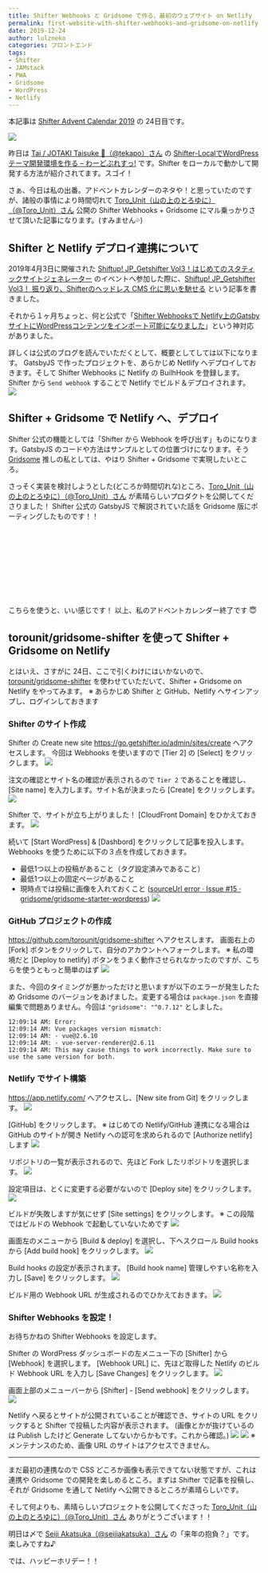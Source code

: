 ```yaml
---
title: Shifter Webhooks と Gridsome で作る、最初のウェブサイト on Netlify
permalink: first-website-with-shifter-webhooks-and-gridsome-on-netlify
date: 2019-12-24
author: lulzneko
categories: フロントエンド
tags:
- Shifter
- JAMstack
- PWA
- Gridsome
- WordPress
- Netlify
---
```


本記事は [Shifter Advent Calendar 2019](https://qiita.com/advent-calendar/2019/getshifter) の 24日目です。

![](/articles/assets/lulzneko/seminar/shifter/shifter.png)


昨日は [Tai / JOTAKI Taisuke 🍺（@tekapo）さん](https://twitter.com/tekapo) の [Shifter-LocalでWordPressテーマ開発環境を作る – わーどぷれすっ!](https://wp.tekapo.com/2019/12/23/wordpress-theme-development-on-shifter-local/) です。Shifter をローカルで動かして開発する方法が紹介されてます。スゴイ！

さぁ、今日は私の出番。アドベントカレンダーのネタや！と思っていたのですが、諸般の事情により時間切れて [Toro_Unit（山の上のとろゆに）（@Toro_Unit）さん](https://twitter.com/toro_unit) 公開の Shifter Webhooks + Gridsome にマル乗っかりさせて頂いた記事になります。(すみません💦)


## Shifter と Netlify デプロイ連携について
2019年4月3日に開催された [Shiftup! JP_Getshifter Vol3！はじめてのスタティックサイトジェネレーター](https://eventregist.com/e/xiza3ieCWYFc?lang=ja_JP) のイベントへ参加した際に、[Shiftup! JP_Getshifter Vol3！ 振り返り、Shifterのヘッドレス CMS 化に思いを馳せる](/articles/lulzneko/2019/04/06/think-of-shifters-headlesscms-nize-on-shiftup-vol3/) という記事を書きました。

それから１ヶ月ちょっと、何と公式で「[Shifter Webhooksで Netlify上のGatsbyサイトにWordPressコンテンツをインポート可能になりました](https://www.digitalcube.jp/shifter/4434/)」という神対応がありました。

詳しくは公式のブログを読んでいただくとして、概要としてしては以下になります。
GatsbyJS で作ったプロジェクトを、あらかじめ Netlify へデプロイしておきます。そして Shifter Webhooks に Netlify の BuilhHook を登録します。Shifter から `Send webhook` することで Netlify でビルド＆デプロイされます。
![](/articles/assets/lulzneko/seminar/shifter/05-03.png)


## Shifter + Gridsome で Netlify へ、デプロイ
Shifter 公式の機能としては「Shifter から Webhook を呼び出す」ものになります。GatsbyJS のコードや方法はサンプルとしての位置づけになります。そう [Gridsome](https://gridsome.org/) 推しの私としては、やはり Shifter + Gridsome で実現したいところ。

さっそく実装を検討しようとした(どころか時間切れな)ところ、[Toro_Unit（山の上のとろゆに）（@Toro_Unit）さん](https://twitter.com/toro_unit) が素晴らしいプロダクトを公開してくださりました！ Shifter 公式の GatsbyJS で解説されていた話を Gridsome 版にポーティングしたものです！！

<div class="iframely-embed"><div class="iframely-responsive" style="height: 140px; padding-bottom: 0;"><a href="https://github.com/torounit/gridsome-shifter" data-iframely-url="//cdn.iframe.ly/h5tUGKQ"></a></div></div><script async src="//cdn.iframe.ly/embed.js" charset="utf-8"></script>

こちらを使うと、いい感じです！
以上、私のアドベントカレンダー終了です 😇


## torounit/gridsome-shifter を使って Shifter + Gridsome on Netlify
とはいえ、さすがに 24日、ここで引くわけにはいかないので、[torounit/gridsome-shifter](https://github.com/torounit/gridsome-shifter) を使わせていただいて、Shifter + Gridsome on Netlify をやってみます。
※ あらかじめ Shifter と GitHub、Netlify へサインアップし、ログインしておきます


### Shifter のサイト作成
Shifter の Create new site https://go.getshifter.io/admin/sites/create へアクセスします。
今回は Webhooks を使いますので [Tier 2] の [Select] をクリックします。
![](/articles/assets/lulzneko/develop/shifter/01-008.png)

注文の確認とサイト名の確認が表示されるので `Tier 2` であることを確認し、[Site name] を入力します。サイト名が決まったら [Create] をクリックします。
![](/articles/assets/lulzneko/develop/shifter/01-009.png)

Shifter で、サイトが立ち上がりました！
[CloudFront Domain] をひかえておきます。
![](/articles/assets/lulzneko/develop/shifter/01-010.png)

続いて [Start WordPress] & [Dashbord] をクリックして記事を投入します。Webhooks を使うために以下の３点を作成しておきます。
- 最低1つ以上の投稿があること（タグ設定済みであること）
- 最低1つ以上の固定ページがあること
- 現時点では投稿に画像を入れておくこと ([sourceUrl error · Issue #15 · gridsome/gridsome-starter-wordpress](https://github.com/gridsome/gridsome-starter-wordpress/issues/15))
![](/articles/assets/lulzneko/develop/shifter/01-014.png)


### GitHub プロジェクトの作成
https://github.com/torounit/gridsome-shifter へアクセスします。
画面右上の [Fork] ボタンをクリックして、自分のアカウントへフォークします。
※ 私の環境だと [Deploy to netlify] ボタンをうまく動作させられなかったのですが、こちらを使うともっと簡単のはず
![](/articles/assets/lulzneko/develop/shifter/01-001.png)

また、今回のタイミングが悪かっただけと思いますが以下のエラーが発生したため Gridsome のバージョンをあげました。変更する場合は `package.json` を直接編集で問題ありません。今回は `"gridsome": "^0.7.12"` としました。
```console
12:09:14 AM: Error:
12:09:14 AM: Vue packages version mismatch:
12:09:14 AM: - vue@2.6.10
12:09:14 AM: - vue-server-renderer@2.6.11
12:09:14 AM: This may cause things to work incorrectly. Make sure to use the same version for both.
```


### Netlify でサイト構築
https://app.netlify.com/ へアクセスし、[New site from Git] をクリックします。
![](/articles/assets/lulzneko/develop/shifter/01-015.png)

[GitHub] をクリックします。
※ はじめての Netlify/GitHub 連携になる場合は GitHub のサイトが開き Netlify への認可を求められるので [Authorize netlify] します
![](/articles/assets/lulzneko/develop/shifter/01-016.png)

リポジトリの一覧が表示されるので、先ほど Fork したリポジトリを選択します。
![](/articles/assets/lulzneko/develop/shifter/01-017.png)

設定項目は、とくに変更する必要がないので [Deploy site] をクリックします。 
![](/articles/assets/lulzneko/develop/shifter/01-018.png)

ビルドが失敗しますが気にせず [Site settings] をクリックします。
※ この段階ではビルドの Webhook で起動していないためです
![](/articles/assets/lulzneko/develop/shifter/01-004.png)

画面左のメニューから [Build & deploy] を選択し、下へスクロール Build hooks から [Add build hook] をクリックします。
![](/articles/assets/lulzneko/develop/shifter/01-005.png)

Build hooks の設定が表示されます。
[Build hook name] 管理しやすい名称を入力し [Save] をクリックします。
![](/articles/assets/lulzneko/develop/shifter/01-006.png)

ビルド用の Webhook URL が生成されるのでひかえておきます。
![](/articles/assets/lulzneko/develop/shifter/01-007.png)


### Shifter Webhooks を設定！
お待ちかねの Shifter Webhooks を設定します。

Shifter の WordPress ダッシュボードの左メニュー下の [Shifter] から [Webhook] を選択します。
[Webhook URL] に、先ほど取得した Netlify のビルド Webhook URL を入力し [Save Changes] をクリックします。
![](/articles/assets/lulzneko/develop/shifter/01-012.png)

画面上部のメニューバーから [Shifter] - [Send webhook] をクリックします。
![](/articles/assets/lulzneko/develop/shifter/01-013.png)

Netlify へ戻るとサイトが公開されていることが確認でき、サイトの URL をクリックすると Shifter で投稿した内容が表示されます。
(画像とかが抜けているのは Publish したけど Generate してないからかもです。これから確認。)
![](/articles/assets/lulzneko/develop/shifter/01-019.png)
![](/articles/assets/lulzneko/develop/shifter/01-020.png)
※ メンテナンスのため、画像 URL のサイトはアクセスできません。



----

まだ最初の連携なので CSS どころか画像も表示できてない状態ですが、これは連携や Gridsome での開発を楽しめるところ。まずは Shifter で記事を投稿し、それが Gridsome を通して Netlify へ公開できるところが素晴らしいです。

そして何よりも、素晴らしいプロジェクトを公開してくださった [Toro_Unit（山の上のとろゆに）（@Toro_Unit）さん](https://twitter.com/toro_unit) ありがとうございます！！

明日は〆で [Seiji Akatsuka（@seijiakatsuka）さん](https://twitter.com/seijiakatsuka) の「来年の抱負？」です。楽しみですね♪

では、ハッピーホリデー！！
